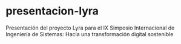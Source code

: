 # presentacion-lyra
Presentación del proyecto Lyra para el IX Simposio Internacional de Ingeniería de Sistemas: Hacia una transformación digital sostenible
